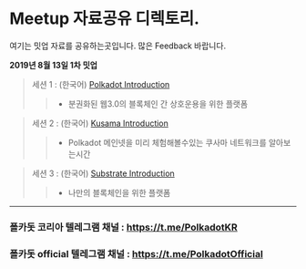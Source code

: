 # Meetup 자료공유 디렉토리.

여기는 밋업 자료를 공유하는곳입니다.
많은 Feedback 바랍니다.


**2019년 8월 13일 1차 밋업**

> 세션 1 :  (한국어) [Polkadot Introduction]() 
>> - 분권화된 웹3.0의 블록체인 간 상호운용을 위한 플랫폼 

> 세션 2 :  (한국어) [Kusama Introduction](https://github.com/polkadot-korea/meetup-materials/blob/master/1st-Meetup(2019-08-13)/2_Kusama-Presentation-20190813-v0_2-koreameetup.pdf)
>> - Polkadot 메인넷을 미리 체험해볼수있는 쿠사마 네트워크를 알아보는시간 

> 세션 3 :  (한국어) [Substrate Introduction]()
>> - 나만의 블록체인을 위한 플랫폼 

<hr>

### 폴카돗 코리아 텔레그램 채널 :  https://t.me/PolkadotKR
### 폴카돗 official 텔레그램 채널 : https://t.me/PolkadotOfficial 
